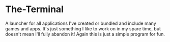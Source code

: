 # The-Terminal
A launcher for all applications I've created or bundled and include many games and apps. It's just something I like to work on in my spare time, but doesn't mean I'll fully abandon it! Again this is just a simple program for fun.

